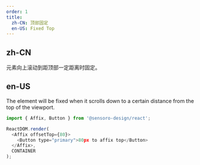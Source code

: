 ```yaml
---
order: 1
title:
  zh-CN: 顶部固定
  en-US: Fixed Top
---
```


## zh-CN

元素向上滚动到距顶部一定距离时固定。

## en-US

The element will be fixed when it scrolls down to a certain distance from the top of the viewport.

```js
import { Affix, Button } from '@sensoro-design/react';

ReactDOM.render(
  <Affix offsetTop={80}>
    <Button type="primary">80px to affix top</Button>
  </Affix>,
  CONTAINER
);
```
